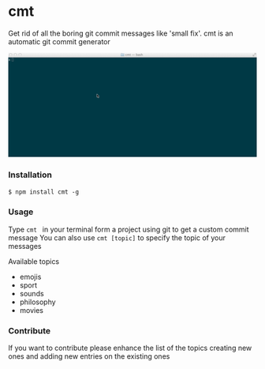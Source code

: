 cmt
===

Get rid of all the boring git commit messages like 'small fix'. cmt is an automatic git commit generator

![demo](https://raw.githubusercontent.com/GianlucaGuarini/cmt/master/demo.gif)

### Installation

```shell
$ npm install cmt -g
```

### Usage

Type ```cmt ``` in your terminal form a project using git to get a custom commit message
You can also use ```cmt [topic]``` to specify the topic of your messages

Available topics

- emojis
- sport
- sounds
- philosophy
- movies

### Contribute

If you want to contribute please enhance the list of the topics creating new ones and adding new entries on the existing ones

